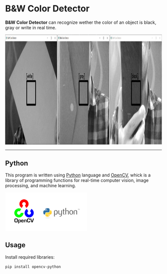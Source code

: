 # B&W Color Detector

**B&W Color Detector** can recognize wether the color of an object is black, gray or write in real time.

<img src="pics\tempsnip.png" width="1346.11" height="355.56">

---
## Python
This program is written using [Python](https://www.python.org/) language and [OpenCV](https://opencv.org/), whick is a library of programming functions for real-time computer vision, image processing, and machine learning.

<img src="pics\opencv.webp" width="262.5" height="124.75">



## Usage
Install required libraries:
```
pip install opencv-python
```
